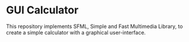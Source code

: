 # GUI Calculator
This repository implements SFML, Simple and Fast Multimedia Library, to create a simple calculator with a graphical user-interface.
